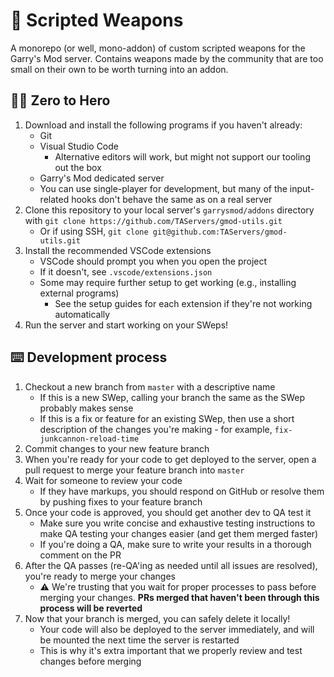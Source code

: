 # 🔫 Scripted Weapons

A monorepo (or well, mono-addon) of custom scripted weapons for the Garry's Mod server.
Contains weapons made by the community that are too small on their own to be worth turning into an addon.

## 🦸‍♂️ Zero to Hero

1. Download and install the following programs if you haven't already:
	- Git
	- Visual Studio Code
		- Alternative editors will work, but might not support our tooling out the box
	- Garry's Mod dedicated server
	- You can use single-player for development, but many of the input-related hooks don't behave the same as on a real server
2. Clone this repository to your local server's `garrysmod/addons` directory with `git clone https://github.com/TAServers/gmod-utils.git`
	- Or if using SSH, `git clone git@github.com:TAServers/gmod-utils.git`
3. Install the recommended VSCode extensions
	- VSCode should prompt you when you open the project
	- If it doesn't, see `.vscode/extensions.json`
	- Some may require further setup to get working (e.g., installing external programs)
		- See the setup guides for each extension if they're not working automatically
4. Run the server and start working on your SWeps!

## ⌨️ Development process

1. Checkout a new branch from `master` with a descriptive name
	- If this is a new SWep, calling your branch the same as the SWep probably makes sense
	- If this is a fix or feature for an existing SWep, then use a short description of the changes you're making - for example, `fix-junkcannon-reload-time`
2. Commit changes to your new feature branch
3. When you're ready for your code to get deployed to the server, open a pull request to merge your feature branch into `master`
4. Wait for someone to review your code
	- If they have markups, you should respond on GitHub or resolve them by pushing fixes to your feature branch
5. Once your code is approved, you should get another dev to QA test it
	- Make sure you write concise and exhaustive testing instructions to make QA testing your changes easier (and get them merged faster)
	- If you're doing a QA, make sure to write your results in a thorough comment on the PR
6. After the QA passes (re-QA'ing as needed until all issues are resolved), you're ready to merge your changes
	- ⚠️ We're trusting that you wait for proper processes to pass before merging your changes. **PRs merged that haven't been through this process will be reverted**
7. Now that your branch is merged, you can safely delete it locally!
	- Your code will also be deployed to the server immediately, and will be mounted the next time the server is restarted
	- This is why it's extra important that we properly review and test changes before merging
